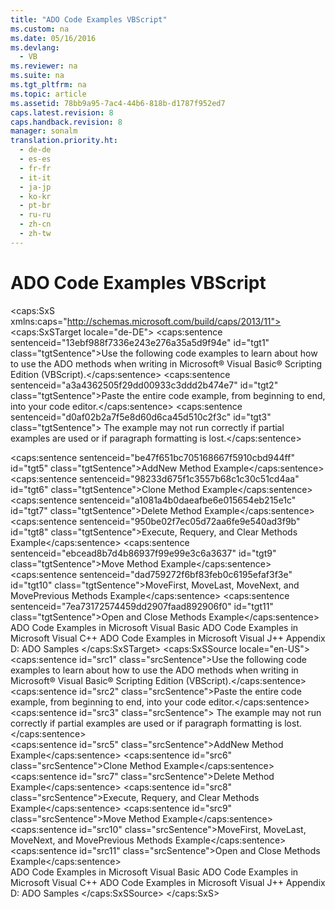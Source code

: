 ```yaml
---
title: "ADO Code Examples VBScript"
ms.custom: na
ms.date: 05/16/2016
ms.devlang: 
  - VB
ms.reviewer: na
ms.suite: na
ms.tgt_pltfrm: na
ms.topic: article
ms.assetid: 78bb9a95-7ac4-44b6-818b-d1787f952ed7
caps.latest.revision: 8
caps.handback.revision: 8
manager: sonalm
translation.priority.ht: 
  - de-de
  - es-es
  - fr-fr
  - it-it
  - ja-jp
  - ko-kr
  - pt-br
  - ru-ru
  - zh-cn
  - zh-tw
---
```

# ADO Code Examples VBScript
<?xml version="1.0" encoding="utf-8"?>
<caps:SxS xmlns:caps="http://schemas.microsoft.com/build/caps/2013/11">
  <caps:SxSTarget locale="de-DE">
    <developerReferenceWithoutSyntaxDocument xsi:schemaLocation="http://ddue.schemas.microsoft.com/authoring/2003/5 http://dduestorage.blob.core.windows.net/ddueschema/developer.xsd" xmlns="http://ddue.schemas.microsoft.com/authoring/2003/5" xmlns:xlink="http://www.w3.org/1999/xlink" xmlns:xsi="http://www.w3.org/2001/XMLSchema-instance">
      <introduction>
        <para>
          <caps:sentence sentenceid="13ebf988f7336e243e276a35a5d9f94e" id="tgt1" class="tgtSentence">Use the following code examples to learn about how to use the ADO methods when writing in Microsoft® Visual Basic® Scripting Edition (VBScript).</caps:sentence>
        </para>
        <alert class="note">
          <para>
            <caps:sentence sentenceid="a3a4362505f29dd00933c3ddd2b474e7" id="tgt2" class="tgtSentence">Paste the entire code example, from beginning to end, into your code editor.</caps:sentence>
            <caps:sentence sentenceid="d0af02b2a7f5e8d60d6ca45d510c2f3c" id="tgt3" class="tgtSentence"> The example may not run correctly if partial examples are used or if paragraph formatting is lost.</caps:sentence>
          </para>
        </alert>
      </introduction>
      <section>
        <title>
          <caps:sentence sentenceid="a9ac5a6cc3cbe84f9c18323af2b9007f" id="tgt4" class="tgtSentence">Methods</caps:sentence>
        </title>
        <content>
          <list class="bullet">
            <listItem>
              <para>
                <legacyLink xlink:href="dcdcaf0a-b9b0-4d81-8728-43c38c4c853b">
                  <caps:sentence sentenceid="be47f651bc705168667f5910cbd944ff" id="tgt5" class="tgtSentence">AddNew Method Example</caps:sentence>
                </legacyLink>
              </para>
            </listItem>
            <listItem>
              <para>
                <legacyLink xlink:href="36b96e3d-8cb0-4b79-bd93-ea5e0eb5679f">
                  <caps:sentence sentenceid="98233d675f1c3557b68c1c30c51cd4aa" id="tgt6" class="tgtSentence">Clone Method Example</caps:sentence>
                </legacyLink>
              </para>
            </listItem>
            <listItem>
              <para>
                <legacyLink xlink:href="78935d6d-1c1a-4306-a83a-1763210c69f9">
                  <caps:sentence sentenceid="a1081a4b0daeafbe6e015654eb215e1c" id="tgt7" class="tgtSentence">Delete Method Example</caps:sentence>
                </legacyLink>
              </para>
            </listItem>
            <listItem>
              <para>
                <legacyLink xlink:href="3a7bbf07-2fca-4892-95f4-eec93f2d5e91">
                  <caps:sentence sentenceid="950be02f7ec05d72aa6fe9e540ad3f9b" id="tgt8" class="tgtSentence">Execute, Requery, and Clear Methods Example</caps:sentence>
                </legacyLink>
              </para>
            </listItem>
            <listItem>
              <para>
                <legacyLink xlink:href="29ec4b95-8986-4970-943f-3da3ecb207a2">
                  <caps:sentence sentenceid="ebcead8b7d4b86937f99e99e3c6a3637" id="tgt9" class="tgtSentence">Move Method Example</caps:sentence>
                </legacyLink>
              </para>
            </listItem>
            <listItem>
              <para>
                <legacyLink xlink:href="911aa1dd-2786-4f34-992c-bb2fbdabcbdf">
                  <caps:sentence sentenceid="dad759272f6bf83feb0c6195efaf3f3e" id="tgt10" class="tgtSentence">MoveFirst, MoveLast, MoveNext, and MovePrevious Methods Example</caps:sentence>
                </legacyLink>
              </para>
            </listItem>
            <listItem>
              <para>
                <legacyLink xlink:href="66eca011-e258-4d8f-bd67-e017bcf0871b">
                  <caps:sentence sentenceid="7ea73172574459dd2907faad892906f0" id="tgt11" class="tgtSentence">Open and Close Methods Example</caps:sentence>
                </legacyLink>
              </para>
            </listItem>
          </list>
        </content>
      </section>
      <relatedTopics>
        <link xlink:href="1152893e-b617-40f1-88b6-81e82e2234f1">ADO Code Examples in Microsoft Visual Basic</link>
        <link xlink:href="af30b764-398f-4918-aaa7-3952226cf544">ADO Code Examples in Microsoft Visual C++</link>
        <link xlink:href="d1c82f1a-cf78-4bd6-9ad4-1eb526e2c474">ADO Code Examples in Microsoft Visual J++</link>
        <link xlink:href="1582e411-55ac-40f0-bd3d-9a10654e4b67">Appendix D: ADO Samples</link>
      </relatedTopics>
    </developerReferenceWithoutSyntaxDocument>
  </caps:SxSTarget>
  <caps:SxSSource locale="en-US">
    <developerReferenceWithoutSyntaxDocument xsi:schemaLocation="http://ddue.schemas.microsoft.com/authoring/2003/5 http://dduestorage.blob.core.windows.net/ddueschema/developer.xsd" xmlns="http://ddue.schemas.microsoft.com/authoring/2003/5" xmlns:xlink="http://www.w3.org/1999/xlink" xmlns:xsi="http://www.w3.org/2001/XMLSchema-instance">
      <introduction>
        <para>
          <caps:sentence id="src1" class="srcSentence">Use the following code examples to learn about how to use the ADO methods when writing in Microsoft® Visual Basic® Scripting Edition (VBScript).</caps:sentence>
        </para>
        <alert class="note">
          <para>
            <caps:sentence id="src2" class="srcSentence">Paste the entire code example, from beginning to end, into your code editor.</caps:sentence>
            <caps:sentence id="src3" class="srcSentence"> The example may not run correctly if partial examples are used or if paragraph formatting is lost.</caps:sentence>
          </para>
        </alert>
      </introduction>
      <section>
        <title>
          <caps:sentence id="src4" class="srcSentence">Methods</caps:sentence>
        </title>
        <content>
          <list class="bullet">
            <listItem>
              <para>
                <legacyLink xlink:href="dcdcaf0a-b9b0-4d81-8728-43c38c4c853b">
                  <caps:sentence id="src5" class="srcSentence">AddNew Method Example</caps:sentence>
                </legacyLink>
              </para>
            </listItem>
            <listItem>
              <para>
                <legacyLink xlink:href="36b96e3d-8cb0-4b79-bd93-ea5e0eb5679f">
                  <caps:sentence id="src6" class="srcSentence">Clone Method Example</caps:sentence>
                </legacyLink>
              </para>
            </listItem>
            <listItem>
              <para>
                <legacyLink xlink:href="78935d6d-1c1a-4306-a83a-1763210c69f9">
                  <caps:sentence id="src7" class="srcSentence">Delete Method Example</caps:sentence>
                </legacyLink>
              </para>
            </listItem>
            <listItem>
              <para>
                <legacyLink xlink:href="3a7bbf07-2fca-4892-95f4-eec93f2d5e91">
                  <caps:sentence id="src8" class="srcSentence">Execute, Requery, and Clear Methods Example</caps:sentence>
                </legacyLink>
              </para>
            </listItem>
            <listItem>
              <para>
                <legacyLink xlink:href="29ec4b95-8986-4970-943f-3da3ecb207a2">
                  <caps:sentence id="src9" class="srcSentence">Move Method Example</caps:sentence>
                </legacyLink>
              </para>
            </listItem>
            <listItem>
              <para>
                <legacyLink xlink:href="911aa1dd-2786-4f34-992c-bb2fbdabcbdf">
                  <caps:sentence id="src10" class="srcSentence">MoveFirst, MoveLast, MoveNext, and MovePrevious Methods Example</caps:sentence>
                </legacyLink>
              </para>
            </listItem>
            <listItem>
              <para>
                <legacyLink xlink:href="66eca011-e258-4d8f-bd67-e017bcf0871b">
                  <caps:sentence id="src11" class="srcSentence">Open and Close Methods Example</caps:sentence>
                </legacyLink>
              </para>
            </listItem>
          </list>
        </content>
      </section>
      <relatedTopics>
        <link xlink:href="1152893e-b617-40f1-88b6-81e82e2234f1">ADO Code Examples in Microsoft Visual Basic</link>
        <link xlink:href="af30b764-398f-4918-aaa7-3952226cf544">ADO Code Examples in Microsoft Visual C++</link>
        <link xlink:href="d1c82f1a-cf78-4bd6-9ad4-1eb526e2c474">ADO Code Examples in Microsoft Visual J++</link>
        <link xlink:href="1582e411-55ac-40f0-bd3d-9a10654e4b67">Appendix D: ADO Samples</link>
      </relatedTopics>
    </developerReferenceWithoutSyntaxDocument>
  </caps:SxSSource>
</caps:SxS>